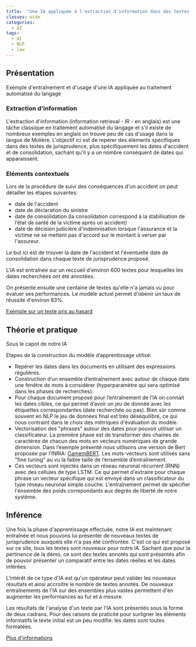 ```yaml
---
title:  "Une IA appliquée à l'extraction d'information dans des textes non formatés"
classes: wide
categories:
  - AI
tags:
  - AI
  - NLP
  - law
---
```


## Présentation

Exemple d'entraînement et d'usage d'une IA appliquée au traitement automatisé du langage

### Extraction d'information

L'extraction d'information (information retrieval - IR - en anglais) est une tâche classique en traitement automatisé du langage et s'il existe de nombreux exemples en anglais on trouve peu de cas d'usage dans la langue de Molière. L'objectif ici est de repérer des éléments spécifiques  dans des textes de jurisprudence, plus spécifiquement les dates d'accident et de consolidation, sachant qu'il y a un nombre conséquent de dates qui apparaissent.

### Eléments contextuels

Lors de la procédure de suivi des conséquences d'un accident on peut détailler les étapes suivantes:
- date de l'accident
- date de déclaration du sinistre
- date de consolidation (la consolidation correspond à la stabilisation de l’état de santé de la victime après un accident)
- date de décision judicière d'indemnisation lorsque l'assurance et la victime ne se mettent pas d'accord sur le montant à verser par l'assureur.

Le but ici est de trouver la date de l'accident et l'éventuelle date de consolidation dans chaque texte de jurisprudence proposé.

L'IA est entraînée sur un reccueil d'environ 600 textes pour lesquelles les dates recherchées ont été annotées.

On présente ensuite une centaine de textes qu'elle n'a jamais vu pour évaluer ses performances. Le modèle actuel permet d'obenir un taux de réussite d'environ 83%.

<a href="https://talia-neodelphis.herokuapp.com/infer">Exemple sur un texte pris au hasard</a>

## Théorie et pratique
Sous le capot de notre IA

Etapes de la construction du modèle d’apprentissage utilisé:

- Repérer les dates dans les documents en utilisant des expressions régulières.
- Construction d’un ensemble d’entraînement avec autour de chaque date une fenêtre de mots à considérer (hyperparamètre qui sera optimisé dans les phases de recherches).
- Pour chaque document proposé pour l’entraînement de l’IA on connait les dates cibles, ce qui permet d’avoir un jeu de donnée avec les étiquettes correspondantes (date recherchée ou pas). Bien sûr comme souvent en NLP le jeu de données final est très déséquilibré, ce qui nous contraint dans le choix des métriques d'évaluation du modèle.
- Vectorisation des "phrases" autour des dates pour pouvoir utiliser un classificateur. La première phase est de transformer des chaines de caractères de chacun des mots en vecteurs numériques de grande dimension. Dans l’exemple présenté nous utilisons une version de Bert proposée par l’INRIA: <a href="https://camembert-model.fr/">CamemBERT</a>. Les mots-vecteurs sont utilisés sans "fine tuning" au vu la faible taille de l’ensemble d’entraînement.
- Ces vecteurs sont injectés dans un réseau neuronal récurrent (RNN) avec des cellules de type LSTM. Ce qui permet d'extraire pour chaque phrase un vecteur spécifique qui est envoyé dans un classificateur du type réseau neuronal simple couche. L'entraînement permet de spécifier l'ensemble des poids correpondants aux degrés de liberté de notre système.

## Inférence

Une fois la phase d'apprentissage effectuée, notre IA est maintenant entraînée et nous pouvons lui présenter de nouveaux textes de jurisprudence auxquels elle n'a pas été confrontée. C'est ce qui est proposé sur ce site, tous les textes sont nouveaux pour notre IA. Sachant que pour la pertinence de la démo, ce sont des textes annotés qui sont présentés afin de pouvoir présenter un comparatif entre les dates réelles et les dates inférées.

L'intérêt de ce type d'IA est qu'un opérateur peut valider les nouveaux résultats et ainsi accroitre le nombre de textes annotés. De nouveaux entraînements de l'IA sur des ensembles plus vastes permettent d'en augmenter les performances au fur et à mesure.

Les résultats de l'analyse d'un texte par l'IA sont présentés sous la forme de deux cadrans. Pour des raisons de praticité  pour surligner les éléments informatifs le texte initial est un peu modifié: les dates sont toutes formatées.

<a href="https://talia-neodelphis.herokuapp.com/">Plus d'informations</a>

